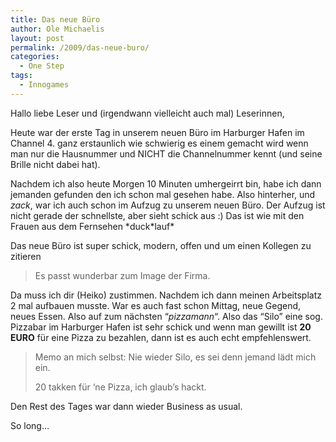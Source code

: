 ```yaml
---
title: Das neue Büro
author: Ole Michaelis
layout: post
permalink: /2009/das-neue-buro/
categories:
  - One Step
tags:
  - Innogames
---
```


Hallo liebe Leser und (irgendwann vielleicht auch mal) Leserinnen,

Heute war der erste Tag in unserem neuen Büro im Harburger Hafen im Channel 4. ganz erstaunlich wie schwierig es einem gemacht wird wenn man nur die Hausnummer und NICHT die Channelnummer kennt (und seine Brille nicht dabei hat).

Nachdem ich also heute Morgen 10 Minuten umhergeirrt bin, habe ich dann jemanden gefunden den ich schon mal gesehen habe. Also hinterher, und *zack*, war ich auch schon im Aufzug zu unserem neuen Büro. Der Aufzug ist nicht gerade der schnellste, aber sieht schick aus :) Das ist wie mit den Frauen aus dem Fernsehen \*duck\*lauf\*

Das neue Büro ist super schick, modern, offen und um einen Kollegen zu zitieren

> Es passt wunderbar zum Image der Firma.

Da muss ich dir (Heiko) zustimmen. Nachdem ich dann meinen Arbeitsplatz 2 mal aufbauen musste. War es auch fast schon Mittag, neue Gegend, neues Essen. Also auf zum nächsten “*pizzamann*“. Also das “Silo” eine sog. Pizzabar im Harburger Hafen ist sehr schick und wenn man gewillt ist **20 EURO** für eine Pizza zu bezahlen, dann ist es auch echt empfehlenswert.

> Memo an mich selbst: Nie wieder Silo, es sei denn jemand lädt mich ein.
>
> 20 takken für ‘ne Pizza, ich glaub’s hackt.

Den Rest des Tages war dann wieder Business as usual.

So long…